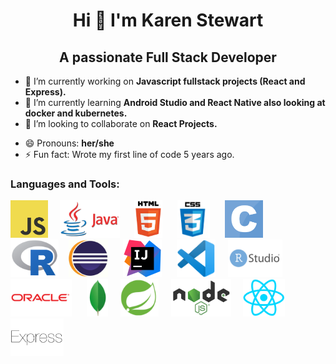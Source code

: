 <h1 align="center"> Hi 👋 I'm Karen Stewart </h1>
<h2 align="center"> A passionate Full Stack Developer</h2>

- 🔭 I’m currently working on **Javascript fullstack projects (React and Express).**
- 🌱 I’m currently learning **Android Studio and React Native also looking at docker and kubernetes.**
- 👯 I’m looking to collaborate on **React Projects.** 
<!--  - 🤔 I’m looking for help with ...-->
<!--  - 💬 Ask me about ...-->
<!--  - 📫 How to reach me: ... -->
- 😄 Pronouns: **her/she**
- ⚡ Fun fact: Wrote my first line of code 5 years ago.


### Languages and Tools:

<a><img src="https://github.com/karenbstewart/karenbstewart/blob/main/images/JavaScript_Icon.png" width=auto height="60"></a>&nbsp;&nbsp;&nbsp;&nbsp;         <a><img src="https://github.com/karenbstewart/karenbstewart/blob/main/images/Java_Icon.png" width=auto height="60"></a>  &nbsp;&nbsp;&nbsp;&nbsp;             <a href="https://developer.mozilla.org/en-US/docs/Glossary/HTML5"><img src="https://github.com/karenbstewart/karenbstewart/blob/main/images/Html_Icon.png" width=auto height="60"></a> &nbsp;&nbsp;&nbsp;&nbsp;             <a><img src="https://github.com/karenbstewart/karenbstewart/blob/main/images/CSS3_Icon.png" width=auto height="60"></a> &nbsp;&nbsp;&nbsp;&nbsp;             <a><img src="https://github.com/karenbstewart/karenbstewart/blob/main/images/C_icon.png" width=auto height="60"></a> &nbsp;&nbsp;&nbsp;&nbsp;             <a><img src="https://github.com/karenbstewart/karenbstewart/blob/main/images/R_Icon.png" width=auto height="60"></a>&nbsp;&nbsp;&nbsp;&nbsp;<a><img src="https://github.com/karenbstewart/karenbstewart/blob/main/images/Eclipse_logo.png" width=auto height="60"></a> &nbsp;&nbsp;&nbsp;&nbsp;                <a><img src="https://github.com/karenbstewart/karenbstewart/blob/main/images/IntelliJ_Icon.png" width=auto height="60"></a> &nbsp;&nbsp;&nbsp;&nbsp;            <a><img src="https://github.com/karenbstewart/karenbstewart/blob/main/images/VS_Code_Icon.png" width=auto height="60"></a> &nbsp;&nbsp;&nbsp;&nbsp;<a><img src="https://github.com/karenbstewart/karenbstewart/blob/main/images/R_Studio_Icon.png" width=auto height="60"></a> &nbsp;&nbsp;&nbsp;&nbsp;          <a><img src="https://github.com/karenbstewart/karenbstewart/blob/main/images/Oracle_Icon.png" width=auto height="60"></a> &nbsp;&nbsp;&nbsp;&nbsp;
<a><img src="https://github.com/karenbstewart/karenbstewart/blob/main/images/MongoDB.png" width=auto height="60"></a>&nbsp;&nbsp;&nbsp;&nbsp;      <a><img src="https://github.com/karenbstewart/karenbstewart/blob/main/images/Spring_Icon.png" width=auto height="60"></a>&nbsp;&nbsp;&nbsp;&nbsp;           <a><img src="https://github.com/karenbstewart/karenbstewart/blob/main/images/Node_Icon.png" width=auto height="60"></a>&nbsp;&nbsp;&nbsp;&nbsp;            <a><img src="https://github.com/karenbstewart/karenbstewart/blob/main/images/React_Icon.png" width=auto height="60"></a>&nbsp;&nbsp;&nbsp;&nbsp;            <a><img src="https://github.com/karenbstewart/karenbstewart/blob/main/images/jsExpress_Icon.png" width=auto height="60"></a>&nbsp;&nbsp;&nbsp;&nbsp;                          





